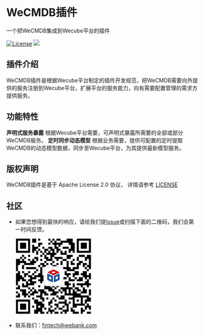 # WeCMDB插件

一个把WeCMDB集成到Wecube平台的插件

[![License](https://img.shields.io/badge/License-Apache%202.0-blue.svg)](https://opensource.org/licenses/Apache-2.0)
![](https://img.shields.io/badge/language-java-orange.svg)

## 插件介绍
WeCMDB插件是根据Wecube平台制定的插件开发规范，把WeCMDB需要向外提供的服务注册到Wecube平台，扩展平台的服务能力，向有需要配置管理的需求方提供服务。

## 功能特性
**声明式服务暴露**
根据Wecube平台需要，可声明式暴露所需要的全部或部分WeCMDB服务。
**定时同步动态模型**
根据业务需要，提供可配置的定时提取WeCMDB的动态模型数据，同步至Wecube平台，为其提供最新模型服务。
## 版权声明
WeCMDB插件是基于 Apache License 2.0 协议， 详情请参考
[LICENSE](LICENSE)

## 社区
- 如果您想得到最快的响应，请给我们提[Issue](https://github.com/WeBankPartners/wecube-plugins-wecmdb/issues/new/choose)或扫描下面的二维码，我们会第一时间反馈。

	<div align="left">
	<img src="wiki/images/wecube_qr_code.png"  height="200" width="200">
	</div>


- 联系我们：fintech@webank.com
